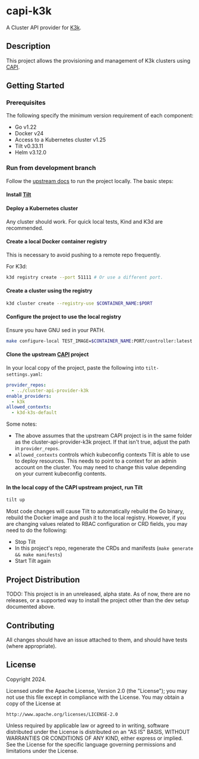 # capi-k3k

A Cluster API provider for [K3k](https://github.com/rancher/k3k).

## Description

This project allows the provisioning and management of K3k clusters using [CAPI](https://cluster-api.sigs.k8s.io).

## Getting Started

### Prerequisites

The following specify the minimum version requirement of each component:

- Go v1.22
- Docker v24
- Access to a Kubernetes cluster v1.25
- Tilt v0.33.11
- Helm v3.12.0

### Run from development branch

Follow the [upstream docs](https://cluster-api.sigs.k8s.io/developer/tilt) to run the project locally. The basic steps:

#### Install [Tilt](https://tilt.dev)

#### Deploy a Kubernetes cluster

Any cluster should work. For quick local tests, Kind and K3d are recommended.

#### Create a local Docker container registry

This is necessary to avoid pushing to a remote repo frequently.

For K3d:

```bash
k3d registry create --port 51111 # Or use a different port.
```

#### Create a cluster using the registry

```bash
k3d cluster create --registry-use $CONTAINER_NAME:$PORT
```

#### Configure the project to use the local registry

Ensure you have GNU sed in your PATH.

```bash
make configure-local TEST_IMAGE=$CONTAINER_NAME:PORT/controller:latest
```

#### Clone the upstream [CAPI](https://github.com/kubernetes-sigs/cluster-api) project

In your local copy of the project, paste the following into `tilt-settings.yaml`:

```yaml
provider_repos:
  - ../cluster-api-provider-k3k
enable_providers:
  - k3k
allowed_contexts:
  - k3d-k3s-default 
```

Some notes:

- The above assumes that the upstream CAPI project is in the same folder as the cluster-api-provider-k3k project. If
  that isn't true, adjust the path in `provider_repos`.
- `allowed_contexts` controls which kubeconfig contexts Tilt is able to use to deploy resources.
  This needs to point to a context for an admin account on the cluster. You may need to change this value depending on
  your current kubeconfig contents.

#### In the local copy of the CAPI upstream project, run Tilt

```bash
tilt up
```

Most code changes will cause Tilt to automatically rebuild the Go binary, rebuild the Docker image
and push it to the local registry.
However, if you are changing values related to RBAC configuration or CRD fields, you may need to do the following:

- Stop Tilt
- In this project's repo, regenerate the CRDs and manifests (`make generate && make manifests`)
- Start Tilt again

## Project Distribution

TODO: This project is in an unreleased, alpha state. As of now, there are no releases, or a supported way to install the
project other than the dev setup documented above.

## Contributing

All changes should have an issue attached to them, and should have tests (where appropriate).

## License

Copyright 2024.

Licensed under the Apache License, Version 2.0 (the "License");
you may not use this file except in compliance with the License.
You may obtain a copy of the License at

    http://www.apache.org/licenses/LICENSE-2.0

Unless required by applicable law or agreed to in writing, software
distributed under the License is distributed on an "AS IS" BASIS,
WITHOUT WARRANTIES OR CONDITIONS OF ANY KIND, either express or implied.
See the License for the specific language governing permissions and
limitations under the License.
